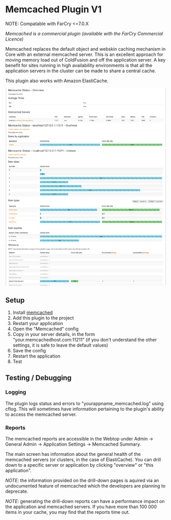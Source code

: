 # Memcached Plugin V1

NOTE: Compatable with FarCry <=7.0.X

*Memcached is a commercial plugin (available with the FarCry Commercial Licence)*

Memcached replaces the default object and webskin caching mechanism in Core with 
an external memcached server. This is an excellent approach for moving memory load 
out of ColdFusion and off the application server. A key benefit for sites running 
in high availability environments is that all the application servers in the 
cluster can be made to share a central cache.

This plugin also works with Amazon ElastiCache.

![Server overview](install/screenshot_servers.png?raw=true "Server overview")
![Server breakdown](install/screenshot_server.png?raw=true "Server breakdown")
![Application breakdown](install/screenshot_application.png?raw=true "Application breakdown")
![Type breakdown](install/screenshot_type.png?raw=true "Type breakdown")

## Setup

1. Install [memcached][1]
2. Add this plugin to the project
3. Restart your application
4. Open the "Memcached" config
5. Copy in your server details, in the form "your.memcachedhost.com:11211" (if you 
   don't understand the other settings, it is safe to leave the default values)
6. Save the config
7. Restart the application
8. Test

## Testing / Debugging

### Logging

The plugin logs status and errors to "yourappname_memcached.log" using cflog. This 
will sometimes have information pertaining to the plugin's ability to access the 
memcached server.

### Reports

The memcached reports are accessible in the Webtop under Admin -> General Admin ->
Application Settings -> Memcached Summary.

The main screen has information about the general health of the memcached servers 
(or clusters, in the case of ElastiCache). You can drill down to a specific server 
or application by clicking "overview" or "this application".

*NOTE*: the information provided on the drill-down pages is aquired via an undocumented
feature of memcached which the developers are planning to deprecate.

*NOTE*: generating the drill-down reports can have a performance impact on the
application and memcached servers. If you have more than 100 000 items in your cache,
you may find that the reports time out.


[1]: http://memcached.org/